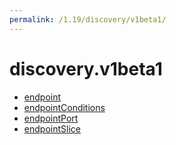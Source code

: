 ```yaml
---
permalink: /1.19/discovery/v1beta1/
---
```


# discovery.v1beta1



* [endpoint](endpoint.md)
* [endpointConditions](endpointConditions.md)
* [endpointPort](endpointPort.md)
* [endpointSlice](endpointSlice.md)